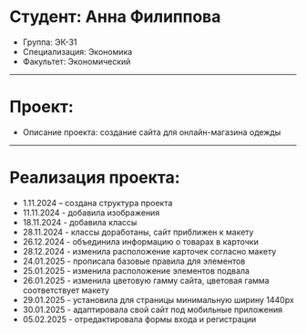 # Студент: Анна Филиппова
- Группа: ЭК-31
- Специализация: Экономика
- Факультет: Экономический
---
# Проект: 
- Описание проекта: создание сайта для онлайн-магазина одежды
---
# Реализация проекта:
- 1.11.2024 – создана структура проекта
- 11.11.2024 - добавила изображения
- 18.11.2024 - добавила классы
- 28.11.2024 - классы доработаны, сайт приближен к макету
- 26.12.2024 - объединила информацию о товарах в карточки 
- 28.12.2024 - изменила расположение карточек согласно макету
- 24.01.2025 - прописала базовые правила для элементов
- 25.01.2025 - изменила расположение элементов подвала
- 26.01.2025 - изменила цветовую гамму сайта, цветовая гамма соответствует макету
- 29.01.2025 - установила для страницы минимальную ширину 1440px
- 30.01.2025 - адаптировала свой сайт под мобильные приложения
- 05.02.2025 - отредактировала формы входа и регистрации 